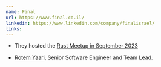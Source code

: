 ```yaml
---
name: Final
url: https://www.final.co.il/
linkedin: https://www.linkedin.com/company/finalisrael/
links:
---
```


* They hosted the [Rust Meetup in September 2023](/events/2023-09-06-final-september-edition)

* [Rotem Yaari](https://www.linkedin.com/in/rotemyaari/), Senior Software Engineer and Team Lead.

